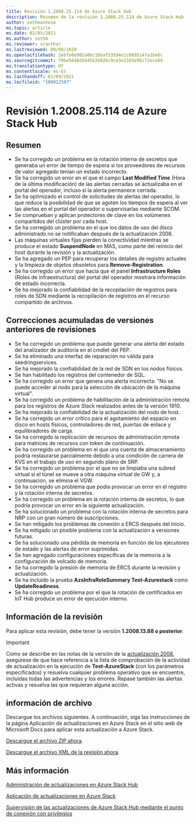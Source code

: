```yaml
---
title: Revisión 1.2008.25.114 de Azure Stack Hub
description: Resumen de la revisión 1.2008.25.114 de Azure Stack Hub
author: sethmanheim
ms.topic: article
ms.date: 02/03/2021
ms.author: sethm
ms.reviewer: sranthar
ms.lastreviewed: 09/09/2020
ms.openlocfilehash: 2ebfe0e902a86c1bbaf53594e1c089514fa1b46c
ms.sourcegitcommit: f9be5640dd445b3d926c9ce3e2165e96c72ece89
ms.translationtype: HT
ms.contentlocale: es-ES
ms.lasthandoff: 02/09/2021
ms.locfileid: "100012507"
---
```

# <a name="azure-stack-hub-hotfix-1200825114"></a>Revisión 1.2008.25.114 de Azure Stack Hub

## <a name="summary"></a>Resumen

- Se ha corregido un problema en la rotación interna de secretos que generaba un error de tiempo de espera si los proveedores de recursos de valor agregado tenían un estado incorrecto.
- Se ha corregido un error en el que el campo **Last Modified Time** (Hora de la última modificación) de las alertas cerradas se actualizaba en el portal del operador, incluso si la alerta permanece cerrada.
- Se ha optimizado el control de solicitudes de alertas del operador, lo que reduce la posibilidad de que se agoten los tiempos de espera al ver las alertas en el portal del operador o supervisarlas mediante SCOM.
- Se comprueban y aplican protectores de clave en los volúmenes compartidos del clúster por cada host.
- Se ha corregido un problema en el que los datos de uso del disco administrado no se notificaban después de la actualización 2008.
- Las máquinas virtuales fijas pierden la conectividad mientras se produce el estado **SuspendNode** en MAS, como parte del reinicio del host durante la revisión y la actualización.
- Se ha agregado un PEP para recuperar los detalles de registro actuales y la limpieza de objetos obsoletos para **Remove-Registration**.
- Se ha corregido un error que hacía que el panel **Infrastructure Roles** (Roles de infraestructura) del portal del operador mostrara información de estado incorrecta.
- Se ha mejorado la confiabilidad de la recopilación de registros para roles de SDN mediante la recopilación de registros en el recurso compartido de archivos.

## <a name="fixes-rolled-up-from-previous-hotfix-releases"></a>Correcciones acumuladas de versiones anteriores de revisiones

- Se ha corregido un problema que puede generar una alerta del estado del analizador de auditoría en el cmdlet del PEP.
- Se ha eliminado una interfaz de reparación no válida para seedringservices.
- Se ha mejorado la confiabilidad de la red de SDN en los nodos físicos.
- Se han habilitado los registros del contenedor de SQL.
- Se ha corregido un error que genera una alerta incorrecta: "No se puede acceder al nodo para la selección de ubicación de la máquina virtual".
- Se ha corregido un problema de habilitación de la administración remota para los registros de Azure Stack realizados antes de la versión 1910.
- Se ha mejorado la confiabilidad de la actualización del nodo de host.
- Se ha corregido un error crítico para el agotamiento del espacio en disco en hosts físicos, controladores de red, puertas de enlace y equilibradores de carga.
- Se ha corregido la replicación de recursos de administración remota para matrices de recursos con token de continuación.
- Se ha corregido un problema en el que una cuenta de almacenamiento podría restaurarse parcialmente debido a una condición de carrera de KVS en el trabajo de uso en segundo plano de SRP.
- Se ha corregido un problema por el que no se limpiaba una subred virtual si el túnel se mueve a otra máquina virtual de GW y, a continuación, se elimina el VGW.
- Se ha corregido un problema que podía provocar un error en el registro y la rotación interna de secretos.
- Se ha corregido un problema en la rotación interna de secretos, lo que podría provocar un error en la siguiente actualización.
- Se ha solucionado un problema con la rotación interna de secretos para NRP con un gran número de suscripciones.
- Se han mitigado los problemas de conexión a ERCS después del inicio.
- Se ha mitigado un posible problema con la actualización a versiones futuras.
- Se ha solucionado una pérdida de memoria en función de los ejecutores de estado y las alertas de error suprimidas.
- Se han agregado configuraciones específicas de la memoria a la configuración de volcado de memoria.
- Se ha corregido la presión de memoria de ERCS durante la revisión y actualización.
- Se ha incluido la prueba **AzsInfraRoleSummary Test-Azurestack** como **UpdateReadiness**.
- Se ha corregido un problema por el que la rotación de certificados en IoT Hub produce un error de ejecución interno.

## <a name="hotfix-information"></a>Información de la revisión

Para aplicar esta revisión, debe tener la versión **1.2008.13.88 o posterior**.

> [!IMPORTANT]
> Como se describe en las notas de la versión de la [actualización 2008](release-notes.md?view=azs-2008&preserve-view=true), asegúrese de que hace referencia a la lista de comprobación de la actividad de actualización en la ejecución de **Test-AzureStack** (con los parámetros especificados) y resuelva cualquier problema operativo que se encuentre, incluidas todas las advertencias y los errores. Repase también las alertas activas y resuelva las que requieran alguna acción.

## <a name="file-information"></a>información de archivo

Descargue los archivos siguientes. A continuación, siga las instrucciones de la página Aplicación de actualizaciones en Azure Stack en el sitio web de Microsoft Docs para aplicar esta actualización a Azure Stack.

[Descargue el archivo ZIP ahora](https://azurestackhub.azureedge.net/PR/download/MAS_HotFix_1.2008.25.114/HotFix/AzS_Update_1.2008.25.114.zip).

[Descargue el archivo XML de la revisión ahora](https://azurestackhub.azureedge.net/PR/download/MAS_HotFix_1.2008.25.114/HotFix/metadata.xml).

## <a name="more-information"></a>Más información

[Administración de actualizaciones en Azure Stack Hub](azure-stack-updates.md)

[Aplicación de actualizaciones en Azure Stack](azure-stack-apply-updates.md)

[Supervisión de las actualizaciones de Azure Stack Hub mediante el punto de conexión con privilegios](azure-stack-monitor-update.md)
